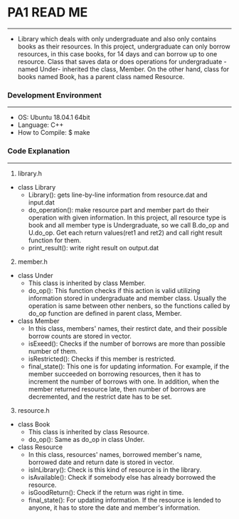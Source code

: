 # PA1 READ ME
- - -
* Library which deals with only undergraduate and also only contains books as their resources. In this project, undergraduate can only borrow resources, in this case books, for 14 days and can borrow up to one resource. Class that saves data or does operations for undergraduate -named Under- inherited the class, Member. On the other hand, class for books named Book, has a parent class named Resource.
### Development Environment
- - - 
* OS: Ubuntu 18.04.1 64bit
* Language: C++
* How to Compile: $ make

### Code Explanation
- - -
1. library.h
* class Library
	* Library(): gets line-by-line information from resource.dat and input.dat
	* do_operation(): make resource part and member part do their operation with given information. In this project, all resource type is book and all member type is Undergraduate, so we call B.do_op and U.do_op. Get each return values(ret1 and ret2) and call right result function for them.
	* print_result(): write right result on output.dat
2. member.h
* class Under
	* This class is inherited by class Member. 
	* do_op(): This function checks if this action is valid utilizing information stored in undergraduate and member class. Usually the operation is same between other nenbers, so the functions called by do_op function are defined in parent class, Member.
* class Member
	* In this class, members' names, their restirct date, and their possible borrow counts are stored in vector. 
	* isExeed(): Checks if the number of borrows are more than possible number of them. 
	* isRestricted(): Checks if this member is restricted.
	* final_state(): This one is for updating information. For example, if the member succeeded on borrowing resources, then it has to increment the number of borrows with one. In addition, when the member returned resource late, then number of borrows are decremented, and the restrict date has to be set.
3. resource.h
* class Book
	* This class is inherited by class Resource.
	* do_op(): Same as do_op in class Under.
* class Resource
	* In this class, resources' names, borrowed member's name, borrowed date and return date is stored in vector.
	* isInLibrary(): Check is this kind of resource is in the library.
	* isAvailable(): Check if somebody else has already borrowed the resource.
	* isGoodReturn(): Check if the return was right in time.
	* final_state(): For updating information. If the resource is lended to anyone, it has to store the date and member's information.

